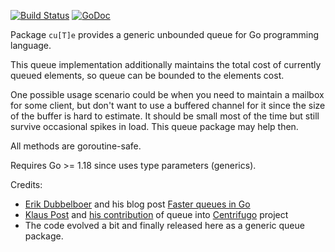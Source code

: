 [![Build Status](https://github.com/FZambia/cute/workflows/build/badge.svg?branch=main)](https://github.com/FZambia/cute/actions)
[![GoDoc](https://pkg.go.dev/badge/FZambia/cute)](https://pkg.go.dev/github.com/FZambia/cute)

Package `cu[T]e` provides a generic unbounded queue for Go programming language.

This queue implementation additionally maintains the total cost of currently queued elements, so queue can be bounded to the elements cost.

One possible usage scenario could be when you need to maintain a mailbox for some client, but don't want to use a buffered channel for it since the size of the buffer is hard to estimate. It should be small most of the time but still survive occasional spikes in load. This queue package may help then.

All methods are goroutine-safe.

Requires Go >= 1.18 since uses type parameters (generics).

Credits:

* [Erik Dubbelboer](https://github.com/erikdubbelboer) and his blog post [Faster queues in Go](https://blog.dubbelboer.com/2015/04/25/go-faster-queue.html)
* [Klaus Post](https://github.com/klauspost) and [his contribution](https://github.com/centrifugal/centrifugo/pull/23) of queue into [Centrifugo](https://github.com/centrifugal/centrifugo) project
* The code evolved a bit and finally released here as a generic queue package.
